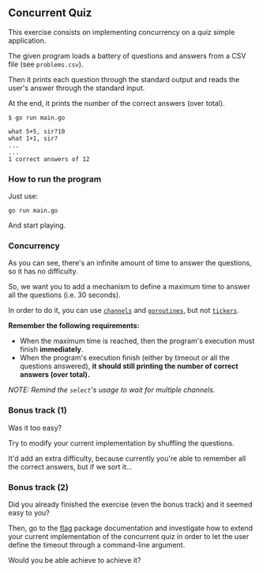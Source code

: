 ## Concurrent Quiz

This exercise consists on implementing concurrency on a quiz simple application.

The given program loads a battery of questions and answers from a CSV file (see `problems.csv`).

Then it prints each question through the standard output and reads the user's answer through the standard input.

At the end, it prints the number of the correct answers (over total).

```shell script
$ go run main.go

what 5+5, sir?10
what 1+1, sir?
...
...
1 correct answers of 12
```

### How to run the program

Just use:

```shell script
go run main.go
```

And start playing.

### Concurrency

As you can see, there's an infinite amount of time to answer the questions, so it has no difficulty. 

So, we want you to add a mechanism to define a maximum time to answer all the questions (i.e. 30 seconds).

In order to do it, you can use [`channels`](https://tour.golang.org/concurrency/2)
and [`goroutines`](https://tour.golang.org/concurrency/1), but not [`tickers`](https://gobyexample.com/tickers).

**Remember the following requirements:**

- When the maximum time is reached, then the program's execution must finish **immediately**.
- When the program's execution finish (either by timeout or all the questions answered), 
**it should still printing the number of correct answers (over total).** 

*NOTE: Remind the `select`'s usage to wait for multiple channels.*

### Bonus track (1)

Was it too easy?

Try to modify your current implementation by shuffling the questions.

It'd add an extra difficulty, because currently you're able to remember all the correct answers, but if we sort it...

### Bonus track (2)

Did you already finished the exercise (even the bonus track) and it seemed easy to you?

Then, go to the [flag](https://golang.org/pkg/flag/) package documentation and investigate how to 
extend your current implementation of the concurrent quiz in order to let the user define the timeout
through a command-line argument.

Would you be able achieve to achieve it? 